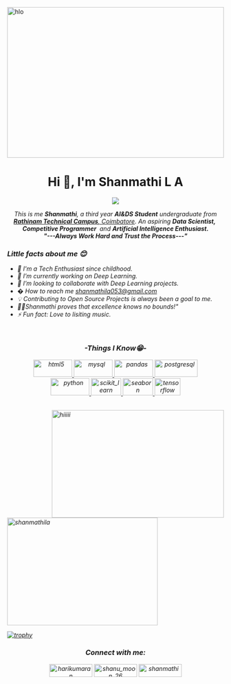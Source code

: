 <img align="center" src="https://static.vecteezy.com/system/resources/previews/001/759/768/non_2x/data-scientist-word-banner-vector.jpg" alt="hlo" height="350" width="100%">
<h1 align="center">Hi 👋, I'm Shanmathi L A</h1>
<p align="center">
  <a href="https://github.com/Ratheshan03/readme-typing-svg"><img src="https://readme-typing-svg.herokuapp.com?lines=ArtificialIntelligent+and+DataScience+student;Data+Scientist;DS%20|%20AI%20|%20ML%20Enthusiast;Aspiring+Learner&center=true&width=500&height=50"></a>
</p>

<p align="center">
  <em>
    This is me <b>Shanmathi</b>, a third year <b>AI&DS Student</b> undergraduate from <a href="https://www.iit.ac.lk/"> <b>Rathinam Technical Campus</b>, Coimbatore</a>.
    An aspiring <b>Data Scientist,</b>&nbsp; <b>Competitive Programmer</b>&nbsp; and <b> Artificial Intelligence Enthusiast.</b> 
  <br>
  <b><i>"---Always Work Hard and Trust the Process---"</i></b>
</p>

<h3>Little facts about me 😊</h3>

- 🧞 I'm a Tech Enthusiast since childhood.
- 🔭 I’m currently working on Deep Learning.
- 👯 I’m looking to collaborate with Deep Learning projects.
- � How to reach me shanmathila053@gmail.com
- 💡 Contributing to Open Source Projects is always been a goal to me.
- 👩‍💻Shanmathi proves that excellence knows no bounds!"
- ⚡ Fun fact: Love to lisiting music.
<br>

<h3 align="center">-Things I Know😁-</h3>
<p align="center"> <a href="https://www.w3.org/html/" target="_blank" rel="noreferrer"> <img src="https://img.shields.io/badge/HTML-239120?style=for-the-badge&logo=html5&logoColor=white" alt="html5" width="90" height="40"/> </a>
  <a href="https://www.mysql.com/" target="_blank" rel="noreferrer"> <img src="https://img.shields.io/badge/MySQL-00000F?style=for-the-badge&logo=mysql&logoColor=white" alt="mysql" width="90" height="40"/> </a>
  <a href="https://pandas.pydata.org/" target="_blank" rel="noreferrer"> <img src="https://img.shields.io/badge/pandas-%23150458.svg?style=for-the-badge&logo=pandas&logoColor=white" alt="pandas" width="90" height="40"/> </a>
  <a href="https://www.postgresql.org" target="_blank" rel="noreferrer"> <img src="https://img.shields.io/badge/PostgreSQL-316192?style=for-the-badge&logo=postgresql&logoColor=white" alt="postgresql" width="100" height="40"/> </a> <br>
  <a href="https://www.python.org" target="_blank" rel="noreferrer"> <img src="https://img.shields.io/badge/Python-14354C?style=for-the-badge&logo=python&logoColor=white" alt="python" width="90" height="40"/> </a>
  <a href="https://scikit-learn.org/" target="_blank" rel="noreferrer"> <img src="https://upload.wikimedia.org/wikipedia/commons/0/05/Scikit_learn_logo_small.svg" alt="scikit_learn" width="70" height="40"/> </a>
  <a href="https://seaborn.pydata.org/" target="_blank" rel="noreferrer"> <img src="https://seaborn.pydata.org/_images/logo-mark-lightbg.svg" alt="seaborn" width="70" height="40"/> </a>
  <a href="https://www.tensorflow.org" target="_blank" rel="noreferrer"> <img src="https://www.vectorlogo.zone/logos/tensorflow/tensorflow-icon.svg" alt="tensorflow" width="60" height="40"/> </a> </p><br>

<img align="right" src="https://encrypted-tbn0.gstatic.com/images?q=tbn:ANd9GcRh07P80hn11b2P5l8uqhKBUfyIthQhYnAXcQ&usqp=CAU" alt="hiiiii" width="400" height="250">

<p><img align="center"src="https://github-readme-streak-stats.herokuapp.com/?user=shanmathila&" alt="shanmathila"  height="250" width="350" /></p>



[![trophy](https://github-profile-trophy.vercel.app/?username=shanmathila&column=-1&theme=dracula)](https://github.com/ryo-ma/github-profile-trophy)


<h3 align="center">Connect with me:</h3>
<p align="center">
<a href="https://fb.com/harikumaran" target="blank"><img align="center" src="https://img.shields.io/badge/Facebook-1877F2?style=for-the-badge&logo=facebook&logoColor=white" alt="harikumaran" height="30" width="100" /></a>
<a href="https://instagram.com/shanu_moon_26" target="blank"><img align="center" src="https://img.shields.io/badge/Instagram-E4405F?style=for-the-badge&logo=instagram&logoColor=white" alt="shanu_moon_26" height="30" width="100" /></a>
<a href="https://www.hackerrank.com/" target="blank"><img align="center" src="https://img.shields.io/badge/-Hackerrank-2EC866?style=for-the-badge&logo=HackerRank&logoColor=white" alt="shanmathi" height="30" width="100" /></a>
</p>
